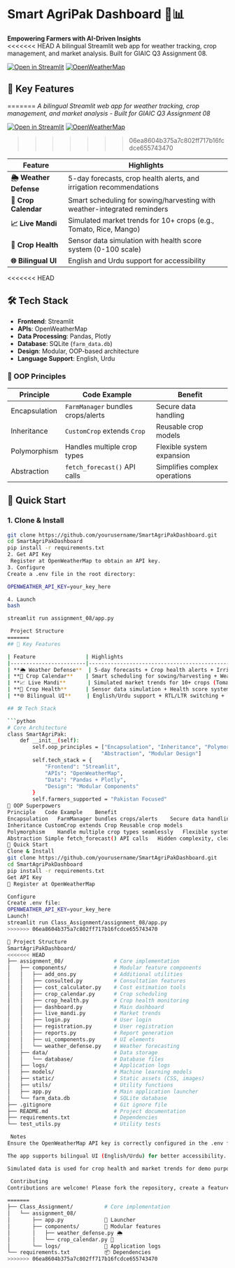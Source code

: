 # Smart AgriPak Dashboard 🌱📊

**Empowering Farmers with AI-Driven Insights**  
<<<<<<< HEAD
A bilingual Streamlit web app for weather tracking, crop management, and market analysis. Built for GIAIC Q3 Assignment 08.

[![Open in Streamlit](https://static.streamlit.io/badges/streamlit_badge_black_white.svg)](https://agrigrow.streamlit.app/) 
[![OpenWeatherMap](https://img.shields.io/badge/Powered%20by-OpenWeatherMap-%23007bbb)](https://openweathermap.org/)

## 🌟 Key Features
=======
*A bilingual Streamlit web app for weather tracking, crop management, and market analysis - Built for GIAIC Q3 Assignment 08*

[![Open in Streamlit](https://static.streamlit.io/badges/streamlit_badge_black_white.svg)](https://agrigrow.streamlit.app/) 
[![OpenWeatherMap](https://img.shields.io/badge/Powered%20by-OpenWeatherMap-%23007bbb)](https://openweathermap.org/)
>>>>>>> 06ea8604b375a7c802ff717b16fcdce655743470

| Feature                | Highlights                                                                 |
|------------------------|----------------------------------------------------------------------------|
| **🌦️ Weather Defense** | 5-day forecasts, crop health alerts, and irrigation recommendations        |
| **📅 Crop Calendar**   | Smart scheduling for sowing/harvesting with weather-integrated reminders   |
| **📈 Live Mandi**      | Simulated market trends for 10+ crops (e.g., Tomato, Rice, Mango)          |
| **🌱 Crop Health**     | Sensor data simulation with health score system (0-100 scale)              |
| **🌐 Bilingual UI**    | English and Urdu support for accessibility                                |

<<<<<<< HEAD
## 🛠️ Tech Stack

- **Frontend**: Streamlit
- **APIs**: OpenWeatherMap
- **Data Processing**: Pandas, Plotly
- **Database**: SQLite (`farm_data.db`)
- **Design**: Modular, OOP-based architecture
- **Language Support**: English, Urdu

### 🧩 OOP Principles

| Principle       | Code Example                     | Benefit                          |
|-----------------|----------------------------------|----------------------------------|
| Encapsulation   | `FarmManager` bundles crops/alerts | Secure data handling            |
| Inheritance     | `CustomCrop` extends `Crop`      | Reusable crop models            |
| Polymorphism    | Handles multiple crop types      | Flexible system expansion       |
| Abstraction     | `fetch_forecast()` API calls     | Simplifies complex operations    |

## 🚀 Quick Start

### 1. Clone & Install
```bash
git clone https://github.com/yourusername/SmartAgriPakDashboard.git
cd SmartAgriPakDashboard
pip install -r requirements.txt
2. Get API Key
 Register at OpenWeatherMap to obtain an API key.
3. Configure
Create a .env file in the root directory:

OPENWEATHER_API_KEY=your_key_here

4. Launch
bash

streamlit run assignment_08/app.py

 Project Structure
=======
## 🌟 Key Features

| Feature                | Highlights                                                                 |
|------------------------|----------------------------------------------------------------------------|
| **🌦️ Weather Defense**  | 5-day forecasts + Crop health alerts + Irrigation recommendations         |
| **📅 Crop Calendar**    | Smart scheduling for sowing/harvesting + Weather-integrated task reminders |
| **📈 Live Mandi**       | Simulated market trends for 10+ crops (Tomato, Rice, Mango)               |
| **🌱 Crop Health**      | Sensor data simulation + Health score system (0-100 scale)                |
| **🌐 Bilingual UI**     | English/Urdu support + RTL/LTR switching + Culturally adapted crop names   |

## 🛠️ Tech Stack

```python
# Core Architecture
class SmartAgriPak:
    def __init__(self):
        self.oop_principles = ["Encapsulation", "Inheritance", "Polymorphism", 
                              "Abstraction", "Modular Design"]
        self.tech_stack = {
            "Frontend": "Streamlit",
            "APIs": "OpenWeatherMap",
            "Data": "Pandas + Plotly",
            "Design": "Modular Components"
        }
        self.farmers_supported = "Pakistan Focused"
🧩 OOP Superpowers
Principle	Code Example	Benefit
Encapsulation	FarmManager bundles crops/alerts	Secure data handling
Inheritance	CustomCrop extends Crop	Reusable crop models
Polymorphism	Handle multiple crop types seamlessly	Flexible system expansion
Abstraction	Simple fetch_forecast() API calls	Hidden complexity, clean interface
🚀 Quick Start
Clone & Install
git clone https://github.com/yourusername/SmartAgriPakDashboard.git
cd SmartAgriPakDashboard
pip install -r requirements.txt
Get API Key
🔑 Register at OpenWeatherMap

Configure
Create .env file:
OPENWEATHER_API_KEY=your_key_here
Launch!
streamlit run Class_Assignment/assignment_08/app.py
>>>>>>> 06ea8604b375a7c802ff717b16fcdce655743470

📂 Project Structure
SmartAgriPakDashboard/
<<<<<<< HEAD
├── assignment_08/                # Core implementation
│   ├── components/               # Modular feature components
│   │   ├── add_ons.py            # Additional utilities
│   │   ├── consulted.py          # Consultation features
│   │   ├── cost_calculator.py    # Cost estimation tools
│   │   ├── crop_calendar.py      # Crop scheduling
│   │   ├── crop_health.py        # Crop health monitoring
│   │   ├── dashboard.py          # Main dashboard
│   │   ├── live_mandi.py         # Market trends
│   │   ├── login.py              # User login
│   │   ├── registration.py       # User registration
│   │   ├── reports.py            # Report generation
│   │   ├── ui_components.py      # UI elements
│   │   └── weather_defense.py    # Weather forecasting
│   ├── data/                     # Data storage
│   │   └── database/             # Database files
│   ├── logs/                     # Application logs
│   ├── models/                   # Machine learning models
│   ├── static/                   # Static assets (CSS, images)
│   ├── utils/                    # Utility functions
│   ├── app.py                    # Main application launcher
│   └── farm_data.db              # SQLite database
├── .gitignore                    # Git ignore file
├── README.md                     # Project documentation
├── requirements.txt              # Dependencies
└── test_utils.py                 # Utility tests

 Notes
Ensure the OpenWeatherMap API key is correctly configured in the .env file.

The app supports bilingual UI (English/Urdu) for better accessibility.

Simulated data is used for crop health and market trends for demo purposes.

 Contributing
Contributions are welcome! Please fork the repository, create a feature branch, and submit a pull request.

=======
├── Class_Assignment/          # Core implementation
│   └── assignment_08/
│       ├── app.py             🚀 Launcher
│       ├── components/        🧩 Modular features
│       │   ├── weather_defense.py 🌦️
│       │   └── crop_calendar.py 📅
│       └── logs/              📝 Application logs
└── requirements.txt           📦 Dependencies
>>>>>>> 06ea8604b375a7c802ff717b16fcdce655743470
